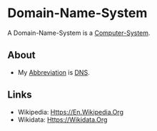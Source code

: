 # Domain-Name-System

A Domain-Name-System is a [Computer-System](9000153.md).

## About

- My [Abbreviation](210000000.md) is [DNS](2000272.md).

## Links

- Wikipedia: [Https://En.Wikipedia.Org](https://en.wikipedia.org/wiki/Domain_Name_System)
- Wikidata: [Https://Wikidata.Org](https://wikidata.org/wiki/Q8767)
